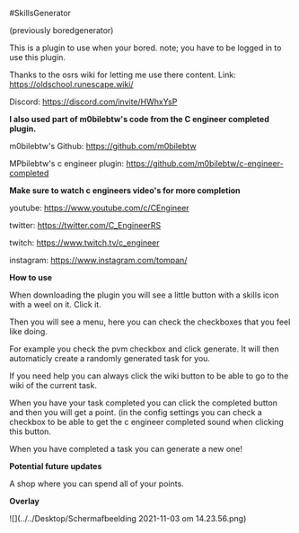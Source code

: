 #SkillsGenerator

(previously boredgenerator)

This is a plugin to use when your bored.
note; you have to be logged in to use this plugin.

Thanks to the osrs wiki for letting me use there content.
Link: https://oldschool.runescape.wiki/

Discord: https://discord.com/invite/HWhxYsP



**I also used part of m0bilebtw's code from the C engineer completed plugin.**

m0bilebtw's Github: https://github.com/m0bilebtw

MPbilebtw's c engineer plugin: https://github.com/m0bilebtw/c-engineer-completed


**Make sure to watch c engineers video's for more completion**

youtube: https://www.youtube.com/c/CEngineer

twitter: https://twitter.com/C_EngineerRS

twitch: https://www.twitch.tv/c_engineer

instagram: https://www.instagram.com/tompan/



**How to use**

When downloading the plugin you will see a little button with a skills icon with a weel on it. Click it.

Then you will see a menu, here you can check the checkboxes that you feel like doing. 

For example you check the pvm checkbox and click generate. It will then automaticly create a randomly generated task for you.

If you need help you can always click the wiki button to be able to go to the wiki of the current task.

When you have your task completed you can click the completed button and then you will get a point. (in the config settings you can check a checkbox to be able to get the c engineer completed sound when clicking this button.

When you have completed a task you can generate a new one!

**Potential future updates**

A shop where you can spend all of your points.

**Overlay**

![](../../Desktop/Schermafbeelding 2021-11-03 om 14.23.56.png)
